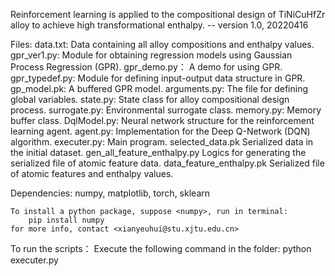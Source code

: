 Reinforcement learning is applied to the compositional design of TiNiCuHfZr alloy to achieve high transformational enthalpy.
    -- version 1.0, 20220416

Files:
    data.txt:           Data containing all alloy compositions and enthalpy values.
    gpr_ver1.py:        Module for obtaining regression models using Gaussian Process Regression (GPR).
    gpr_demo.py：       A demo for using GPR.
    gpr_typedef.py:     Module for defining input-output data structure in GPR.
    gp_model.pk:        A buffered GPR model.
    arguments.py:       The file for defining global variables.
    state.py:           State class for alloy compositional design process.
    surrogate.py:       Environmental surrogate class.
    memory.py:          Memory buffer class.
    DqlModel.py:        Neural network structure for the reinforcement learning agent.
    agent.py:           Implementation for the Deep Q-Network (DQN) algorithm.
    executer.py:        Main program.
    selected_data.pk    Serialized data in the initial dataset.
    gen_all_feature_enthalpy.py     Logics for generating the serialized file of atomic feature data.
    data_feature_enthalpy.pk        Serialized file of atomic features and enthalpy values.
    
Dependencies:
    numpy, matplotlib, torch, sklearn

    To install a python package, suppose <numpy>, run in terminal:
        pip install numpy
    for more info, contact <xianyeuhui@stu.xjtu.edu.cn>

To run the scripts：
    Execute the following command in the folder:
        python executer.py
